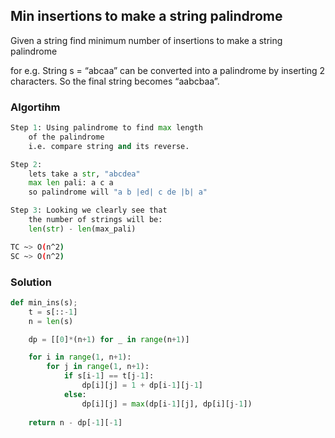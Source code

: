 ## Min insertions to make a string palindrome

Given a string find minimum number of insertions to make a string palindrome

for e.g. String s = “abcaa” can be converted into a palindrome by inserting 2 characters. So the final string becomes “aabcbaa”.

### Algortihm
```python
Step 1: Using palindrome to find max length
    of the palindrome
    i.e. compare string and its reverse.

Step 2: 
    lets take a str, "abcdea"
    max len pali: a c a
    so palindrome will "a b |ed| c de |b| a"

Step 3: Looking we clearly see that
    the number of strings will be:
    len(str) - len(max_pali)
```
```bash
TC ~> O(n^2)
SC ~> O(n^2)
```

### Solution

```python
def min_ins(s);
    t = s[::-1]
    n = len(s)

    dp = [[0]*(n+1) for _ in range(n+1)]

    for i in range(1, n+1):
        for j in range(1, n+1):
            if s[i-1] == t[j-1]:
                dp[i][j] = 1 + dp[i-1][j-1]
            else:
                dp[i][j] = max(dp[i-1][j], dp[i][j-1])
    
    return n - dp[-1][-1]
```